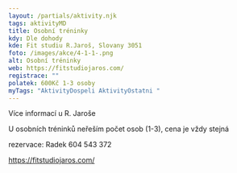 ```yaml
---
layout: /partials/aktivity.njk
tags: aktivityMD
title: Osobní tréninky
kdy: Dle dohody
kde: Fit studiu R.Jaroš, Slovany 3051
foto: /images/akce/4-1-1-.png
alt: Osobní tréninky
web: https://fitstudiojaros.com/
registrace: ""
polatek: 600Kč 1-3 osoby
myTags: "AktivityDospeli AktivityOstatni "
---
```

V﻿íce informací u R. Jaroše

U osobních tréninků neřeším počet osob (1-3), cena je vždy stejná

rezervace: Radek 604 543 372

https://fitstudiojaros.com/